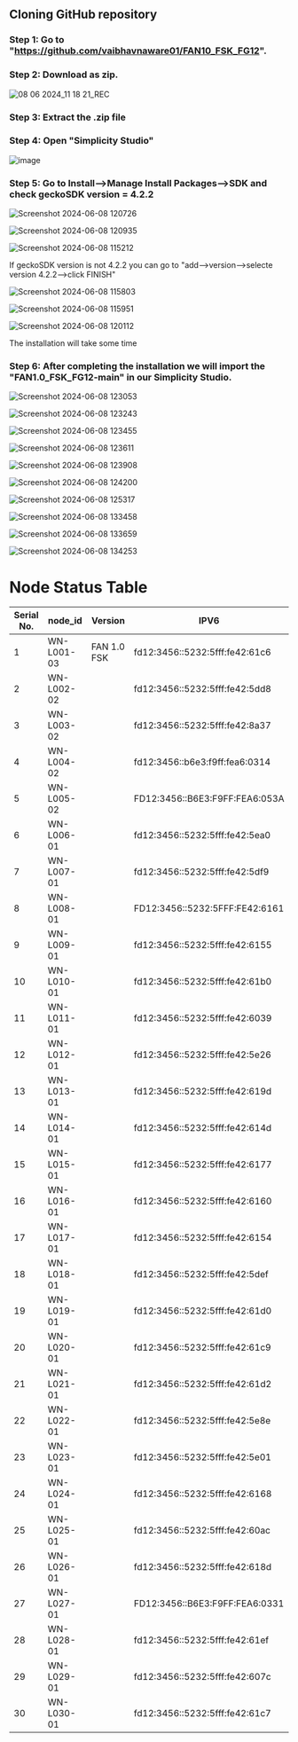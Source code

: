 ## Cloning GitHub repository

### Step 1: Go to "https://github.com/vaibhavnaware01/FAN10_FSK_FG12".

### Step 2: Download as zip.

![08 06 2024_11 18 21_REC](https://github.com/vaibhavnaware01/FAN10_FSK_FG12/assets/123818719/b93ada4c-cd7e-4685-86fa-f4f2028c8436)

### Step 3: Extract the .zip file 

### Step 4: Open "Simplicity Studio" 

![image](https://github.com/vaibhavnaware01/FAN10_FSK_FG12/assets/123818719/ef438c46-18e9-4cd0-b7c0-677016fd6ba0)

### Step 5: Go to Install-->Manage Install Packages-->SDK and check geckoSDK version = 4.2.2

![Screenshot 2024-06-08 120726](https://github.com/vaibhavnaware01/FAN10_FSK_FG12/assets/123818719/ce27de5d-9667-4704-b2c3-6918435e8882)

![Screenshot 2024-06-08 120935](https://github.com/vaibhavnaware01/FAN10_FSK_FG12/assets/123818719/f53cd783-f70d-4572-a526-6fef80c3170f)

![Screenshot 2024-06-08 115212](https://github.com/vaibhavnaware01/FAN10_FSK_FG12/assets/123818719/8bec5568-93df-46c2-bebf-bf2abaa55596)

If geckoSDK version is not 4.2.2 you can go to "add-->version-->selecte version 4.2.2-->click FINISH"

![Screenshot 2024-06-08 115803](https://github.com/vaibhavnaware01/FAN10_FSK_FG12/assets/123818719/e21c109b-1ac4-4cdf-b1ec-fbfd9f86255b)

![Screenshot 2024-06-08 115951](https://github.com/vaibhavnaware01/FAN10_FSK_FG12/assets/123818719/5cb746d2-5993-4a8c-9c97-aae312a4fc34)

![Screenshot 2024-06-08 120112](https://github.com/vaibhavnaware01/FAN10_FSK_FG12/assets/123818719/fa194de3-02d3-4a22-a36c-91a9df2df967)

The installation will take some time 

### Step 6: After completing the installation we will import the "FAN1.0_FSK_FG12-main" in our Simplicity Studio.

![Screenshot 2024-06-08 123053](https://github.com/vaibhavnaware01/FAN10_FSK_FG12/assets/123818719/88942299-e4f4-44c1-a056-a2c0c9fdbf16)

![Screenshot 2024-06-08 123243](https://github.com/vaibhavnaware01/FAN10_FSK_FG12/assets/123818719/79a2fc3c-cb9e-4876-9562-1dfdb529408c)

![Screenshot 2024-06-08 123455](https://github.com/vaibhavnaware01/FAN10_FSK_FG12/assets/123818719/651ee260-4004-4cc7-9105-61b608e4a79a)

![Screenshot 2024-06-08 123611](https://github.com/vaibhavnaware01/FAN10_FSK_FG12/assets/123818719/73a5ffa5-5a7e-4e0a-90d7-f992c0512ae2)

![Screenshot 2024-06-08 123908](https://github.com/vaibhavnaware01/FAN10_FSK_FG12/assets/123818719/1727caa7-2e18-44d3-93f1-86824fd10b90)

![Screenshot 2024-06-08 124200](https://github.com/vaibhavnaware01/FAN10_FSK_FG12/assets/123818719/7987cfc6-f1f9-43d2-8d50-53899d61c0d3)

![Screenshot 2024-06-08 125317](https://github.com/vaibhavnaware01/FAN10_FSK_FG12/assets/123818719/5198bff7-648d-43ce-ade9-e8db8ef4eb7f)

![Screenshot 2024-06-08 133458](https://github.com/vaibhavnaware01/FAN10_FSK_FG12/assets/123818719/15ce06e2-4eb9-4d05-9fda-1f4bb5eb9307)

![Screenshot 2024-06-08 133659](https://github.com/vaibhavnaware01/FAN10_FSK_FG12/assets/123818719/e5e170d8-8513-4f71-b63b-803af1807f1c)

![Screenshot 2024-06-08 134253](https://github.com/vaibhavnaware01/FAN10_FSK_FG12/assets/123818719/3dde2e63-8e8e-42c3-a164-fde12cd7694e)


# Node Status Table

| Serial No. | node_id    | Version     | IPV6                                   |
|------------|------------|-------------|----------------------------------------|
| 1          | WN-L001-03 | FAN 1.0 FSK | fd12:3456::5232:5fff:fe42:61c6         |
| 2          | WN-L002-02 |             | fd12:3456::5232:5fff:fe42:5dd8         |
| 3          | WN-L003-02 |             | fd12:3456::5232:5fff:fe42:8a37         |
| 4          | WN-L004-02 |             | fd12:3456::b6e3:f9ff:fea6:0314         |
| 5          | WN-L005-02 |             | FD12:3456::B6E3:F9FF:FEA6:053A         |
| 6          | WN-L006-01 |             | fd12:3456::5232:5fff:fe42:5ea0         |
| 7          | WN-L007-01 |             | fd12:3456::5232:5fff:fe42:5df9         |
| 8          | WN-L008-01 |             | FD12:3456::5232:5FFF:FE42:6161         |
| 9          | WN-L009-01 |             | fd12:3456::5232:5fff:fe42:6155         |
| 10         | WN-L010-01 |             | fd12:3456::5232:5fff:fe42:61b0         |
| 11         | WN-L011-01 |             | fd12:3456::5232:5fff:fe42:6039         |
| 12         | WN-L012-01 |             | fd12:3456::5232:5fff:fe42:5e26         |
| 13         | WN-L013-01 |             | fd12:3456::5232:5fff:fe42:619d         |
| 14         | WN-L014-01 |             | fd12:3456::5232:5fff:fe42:614d         |
| 15         | WN-L015-01 |             | fd12:3456::5232:5fff:fe42:6177         |
| 16         | WN-L016-01 |             | fd12:3456::5232:5fff:fe42:6160         |
| 17         | WN-L017-01 |             | fd12:3456::5232:5fff:fe42:6154         |
| 18         | WN-L018-01 |             | fd12:3456::5232:5fff:fe42:5def         |
| 19         | WN-L019-01 |             | fd12:3456::5232:5fff:fe42:61d0         |
| 20         | WN-L020-01 |             | fd12:3456::5232:5fff:fe42:61c9         |
| 21         | WN-L021-01 |             | fd12:3456::5232:5fff:fe42:61d2         |
| 22         | WN-L022-01 |             | fd12:3456::5232:5fff:fe42:5e8e         |
| 23         | WN-L023-01 |             | fd12:3456::5232:5fff:fe42:5e01         |
| 24         | WN-L024-01 |             | fd12:3456::5232:5fff:fe42:6168         |
| 25         | WN-L025-01 |             | fd12:3456::5232:5fff:fe42:60ac         |
| 26         | WN-L026-01 |             | fd12:3456::5232:5fff:fe42:618d         |
| 27         | WN-L027-01 |             | FD12:3456::B6E3:F9FF:FEA6:0331         |
| 28         | WN-L028-01 |             | fd12:3456::5232:5fff:fe42:61ef         |
| 29         | WN-L029-01 |             | fd12:3456::5232:5fff:fe42:607c         |
| 30         | WN-L030-01 |             | fd12:3456::5232:5fff:fe42:61c7         |

